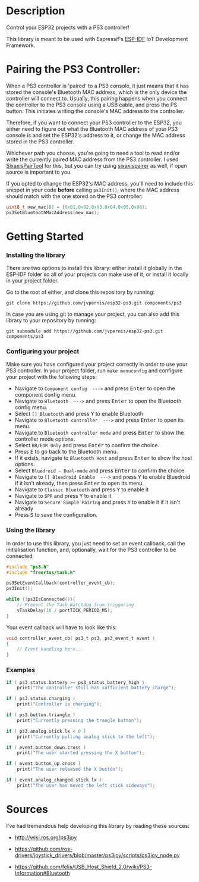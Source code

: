 
Description
==============
Control your ESP32 projects with a PS3 controller!

This library is meant to be used with Espressif's [ESP-IDF](https://github.com/espressif/esp-idf) IoT Development Framework.


Pairing the PS3 Controller:
==============
When a PS3 controller is 'paired' to a PS3 console, it just means that it has stored the console's Bluetooth MAC address, which is the only device the controller will connect to. Usually, this pairing happens when you connect the controller to the PS3 console using a USB cable, and press the PS button. This initiates writing the console's MAC address to the controller.

Therefore, if you want to connect your PS3 controller to the ESP32, you either need to figure out what the Bluetooth MAC address of your PS3 console is and set the ESP32's address to it, or change the MAC address stored in the PS3 controller.

Whichever path you choose, you're going to need a tool to read and/or write the currently paired MAC address from the PS3 controller. I used [SixaxisPairTool](https://dancingpixelstudios.com/sixaxis-controller/sixaxispairtool/) for this, but you can try using [sixaxispairer](https://github.com/user-none/sixaxispairer) as well, if open source is important to you.

If you opted to change the ESP32's MAC address, you'll need to include this snippet in your code **before** calling ```ps3Init()```, where the MAC address should match with the one stored on the PS3 controller:
```c
uint8_t new_mac[8] = {0x01,0x02,0x03,0x04,0x05,0x06};
ps3SetBluetoothMacAddress(new_mac);
```

Getting Started
==============

### Installing the library ###

There are two options to install this library: either install it globally in the ESP-IDF folder so all of your projects can make use of it, or install it locally in your project folder.

Go to the root of either, and clone this repository by running:

`git clone https://github.com/jvpernis/esp32-ps3.git components/ps3`

In case you are using git to manage your project, you can also add this library to your repository by running:

`git submodule add https://github.com/jvpernis/esp32-ps3.git components/ps3`

### Configuring your project ###
Make sure you have configured your project correctly in order to use your PS3 controller.
In your project folder, run `make menuconfig` and configure your project with the following steps:
- Navigate to `Component config  --->` and press <kbd>Enter</kbd> to open the component config menu.
- Navigate to `Bluetooth  --->` and press <kbd>Enter</kbd> to open the Bluetooth config menu.
- Select `[] Bluetooth` and press <kbd>Y</kbd> to enable Bluetooth
- Navigate to `Bluetooth controller  --->` and press <kbd>Enter</kbd> to open its menu.
- Navigate to `Bluetooth controller mode` and press <kbd>Enter</kbd> to show the controller mode options.
- Select `BR/EDR Only` and press <kbd>Enter</kbd> to confirm the choice.
- Press <kbd>E</kbd> to go back to the Bluetooth menu.
- If it exists, navigate to `Bluetooth Host` and press <kbd>Enter</kbd> to show the host options.
- Select `Bluedroid - Dual-mode` and press <kbd>Enter</kbd> to confirm the choice.
- Navigate to `[] Bluedroid Enable  --->` and press <kbd>Y</kbd> to enable Bluedroid if it isn't already, then press <kbd>Enter</kbd> to open its menu.
- Navigate to `Classic Bluetooth` and press <kbd>Y</kbd> to enable it
- Navigate to `SPP` and press <kbd>Y</kbd> to enable it
- Navigate to `Secure Simple Pairing` and press <kbd>Y</kbd> to enable it if it isn't already
- Press <kbd>S</kbd> to save the configuration.


### Using the library ###
In order to use this library, you just need to set an event callback, call the initialisation function, and, optionally, wait for the PS3 controller to be connected:
```c
#include "ps3.h"
#include "freertos/task.h"

ps3SetEventCallback(controller_event_cb);
ps3Init();

while (!ps3IsConnected()){
    // Prevent the Task Watchdog from triggering
    vTaskDelay(10 / portTICK_PERIOD_MS);
}
```

Your event callback will have to look like this:
```c
void controller_event_cb( ps3_t ps3, ps3_event_t event )
{
    // Event handling here...
}
```


### Examples
```c
if ( ps3.status.battery >= ps3_status_battery_high )
    print("The controller still has sufficient battery charge");

if ( ps3.status.charging )
    print("Controller is charging");

if ( ps3.button.triangle )
    print("Currently pressing the trangle button");

if ( ps3.analog.stick.lx < 0 )
    print("Currently pulling analog stick to the left");

if ( event.button_down.cross )
    print("The user started pressing the X button");

if ( event.button_up.cross )
    print("The user released the X button");

if ( event.analog_changed.stick.lx )
    print("The user has moved the left stick sideways");
```

Sources
==============
I've had tremendous help developing this library by reading these sources:

- http://wiki.ros.org/ps3joy

- https://github.com/ros-drivers/joystick_drivers/blob/master/ps3joy/scripts/ps3joy_node.py

- https://github.com/felis/USB_Host_Shield_2.0/wiki/PS3-Information#Bluetooth
